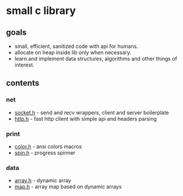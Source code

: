 # small c library

## goals
- small, efficient, sanitized code with api for humans.
- allocate on heap inside lib only when necessary.
- learn and implement data structures, algorithms and other things of interest.

## contents

### net

- [socket.h](net/socket.h) - send and recv wrappers, client and server boilerplate
- [http.h](net/http.h) - fast http client with simple api and headers parsing

### print

- [color.h](print/color.h) - ansi colors macros
- [spin.h](print/spin.h) - progress spinner

### data

- [array.h](data/array.h) - dynamic array
- [map.h](data/map.h) - array map based on dynamic arrays
